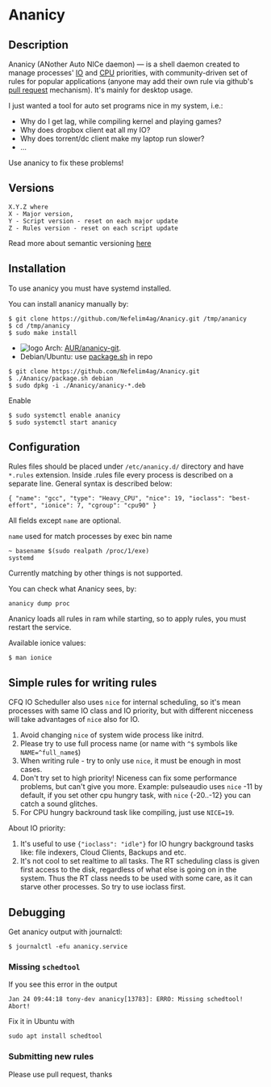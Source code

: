 # Ananicy

## Description

Ananicy (ANother Auto NICe daemon) — is a shell daemon created to manage
processes' [IO](http://linux.die.net/man/1/ionice) and
[CPU](http://linux.die.net/man/1/nice) priorities, with community-driven set of
rules for popular applications (anyone may add their own rule via github's
[pull request](https://help.github.com/articles/using-pull-requests/)
mechanism). It's mainly for desktop usage.

I just wanted a tool for auto set programs nice in my system, i.e.:

- Why do I get lag, while compiling kernel and playing games?
- Why does dropbox client eat all my IO?
- Why does torrent/dc client make my laptop run slower?
- ...

Use ananicy to fix these problems!

## Versions

```
X.Y.Z where
X - Major version,
Y - Script version - reset on each major update
Z - Rules version - reset on each script update
```

Read more about semantic versioning [here](http://semver.org/)

## Installation

To use ananicy you must have systemd installed.

You can install ananicy manually by:

```
$ git clone https://github.com/Nefelim4ag/Ananicy.git /tmp/ananicy
$ cd /tmp/ananicy
$ sudo make install
```

- ![logo](http://www.monitorix.org/imgs/archlinux.png "arch logo") Arch:
  [AUR/ananicy-git](https://aur.archlinux.org/packages/ananicy-git).
- Debian/Ubuntu: use
  [package.sh](https://raw.githubusercontent.com/Nefelim4ag/Ananicy/master/package.sh)
  in repo

```
$ git clone https://github.com/Nefelim4ag/Ananicy.git
$ ./Ananicy/package.sh debian
$ sudo dpkg -i ./Ananicy/ananicy-*.deb
```

Enable

```
$ sudo systemctl enable ananicy
$ sudo systemctl start ananicy
```

## Configuration

Rules files should be placed under `/etc/ananicy.d/` directory and have
`*.rules` extension. Inside .rules file every process is described on a separate
line. General syntax is described below:

```
{ "name": "gcc", "type": "Heavy_CPU", "nice": 19, "ioclass": "best-effort", "ionice": 7, "cgroup": "cpu90" }
```

All fields except `name` are optional.

`name` used for match processes by exec bin name

```
~ basename $(sudo realpath /proc/1/exe)
systemd
```

Currently matching by other things is not supported.

You can check what Ananicy sees, by:

```
ananicy dump proc
```

Ananicy loads all rules in ram while starting, so to apply rules, you must
restart the service.

Available ionice values:

```
$ man ionice
```

## Simple rules for writing rules

CFQ IO Scheduller also uses `nice` for internal scheduling, so it's mean
processes with same IO class and IO priority, but with different nicceness will
take advantages of `nice` also for IO.

1. Avoid changing `nice` of system wide process like initrd.
2. Please try to use full process name (or name with `^$` symbols like
   `NAME=^full_name$`)
3. When writing rule - try to only use `nice`, it must be enough in most cases.
4. Don't try set to high priority! Niceness can fix some performance problems,
   but can't give you more. Example: pulseaudio uses `nice` -11 by default, if
   you set other cpu hungry task, with `nice` {-20..-12} you can catch a sound
   glitches.
5. For CPU hungry backround task like compiling, just use `NICE=19`.

About IO priority:

1. It's useful to use `{"ioclass": "idle"}` for IO hungry background tasks like:
   file indexers, Cloud Clients, Backups and etc.
2. It's not cool to set realtime to all tasks. The RT scheduling class is given
   first access to the disk, regardless of what else is going on in the system.
   Thus the RT class needs to be used with some care, as it can starve other
   processes. So try to use ioclass first.

## Debugging

Get ananicy output with journalctl:

```
$ journalctl -efu ananicy.service
```

### Missing `schedtool`

If you see this error in the output

```
Jan 24 09:44:18 tony-dev ananicy[13783]: ERRO: Missing schedtool! Abort!
```

Fix it in Ubuntu with

```
sudo apt install schedtool
```

### Submitting new rules

Please use pull request, thanks

